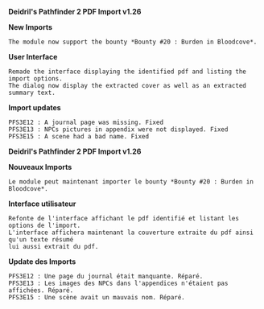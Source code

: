 **Deidril's Pathfinder 2 PDF Import v1.26**

**New Imports**
```
The module now support the bounty *Bounty #20 : Burden in Bloodcove*.
```

**User Interface**
```
Remade the interface displaying the identified pdf and listing the import options.
The dialog now display the extracted cover as well as an extracted summary text.
```

**Import updates**
```
PFS3E12 : A journal page was missing. Fixed
PFS3E13 : NPCs pictures in appendix were not displayed. Fixed
PFS3E15 : A scene had a bad name. Fixed
```

**Deidril's Pathfinder 2 PDF Import v1.26**

**Nouveaux Imports**
```
Le module peut maintenant importer le bounty *Bounty #20 : Burden in Bloodcove*.
```

**Interface utilisateur**
```
Refonte de l'interface affichant le pdf identifié et listant les options de l'import. 
L'interface affichera maintenant la couverture extraite du pdf ainsi qu'un texte résumé
lui aussi extrait du pdf.
```

**Update des Imports**
```
PFS3E12 : Une page du journal était manquante. Réparé.
PFS3E13 : Les images des NPCs dans l'appendices n'étaient pas affichées. Réparé.
PFS3E15 : Une scène avait un mauvais nom. Réparé.
```
